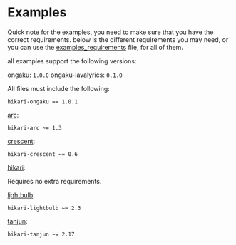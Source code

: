 # Examples

Quick note for the examples, you need to make sure that you have the correct requirements. below is the different requirements you may need, or you can use the [examples_requirements](./examples_requirements.txt) file, for all of them.


all examples support the following versions:

ongaku: `1.0.0`
ongaku-lavalyrics: `0.1.0`

All files must include the following:

```
hikari-ongaku == 1.0.1
```

[arc](./arc.py): 

```
hikari-arc ~= 1.3
```

[crescent](./crescent.py):

```
hikari-crescent ~= 0.6
```

[hikari](./hikari.py):

Requires no extra requirements.

[lightbulb](./lightbulb.py):

```
hikari-lightbulb ~= 2.3
```

[tanjun](./tanjun.py):

```
hikari-tanjun ~= 2.17
```
